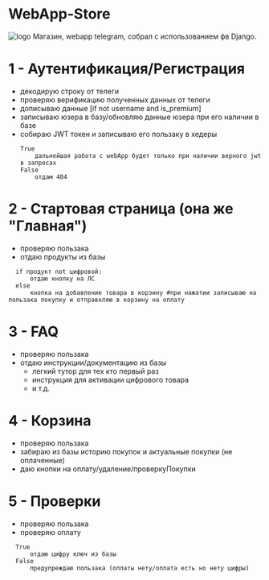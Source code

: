 # WebApp-Store
![logo](https://thumbsnap.com/i/SGseMsiE.jpg?1219)
Магазин, webapp telegram, собрал с использованием фв Django.

# 1 - Аутентификация/Регистрация
- декодирую строку от телеги
- проверяю верификацию полученных данных от телеги
- дописываю данные [if not username and is_premium]
- записываю юзера в базу/обновляю данные юзера при его наличии в базе
- собираю JWT токен и записываю его пользаку в хедеры
  ```
  True
      дальнейшая работа с webApp будет только при наличии верного jwt в запросах
  False
      отдам 404
  ```
# 2 - Стартовая страница (она же "Главная")
- проверяю пользака
- отдаю продукты из базы
```
  if продукт not цифровой:
      отдаю кнопку на ЛС
  else
      кнопка на добавление товара в корзину #при нажатии записываю на пользака покупку и отправкляю в корзину на оплату
```
# 3 - FAQ
- проверяю пользака
- отдаю инструкции/документацию из базы
  - легкий тутор для тех кто первый раз
  - инструкция для активации цифрового товара
  - и т.д.

# 4 - Корзина
- проверяю пользака
- забираю из базы историю покупок и актуальные покупки (не оплаченные)
- даю кнопки на оплату/удаление/проверкуПокупки

# 5 - Проверки
- проверяю пользака
- проверяю оплату
```
  True
      отдаю цифру ключ из базы
  False
      предупреждаю пользака (оплаты нету/оплата есть но нету цифры)
```
